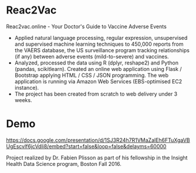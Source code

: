 # Reac2Vac

Reac2vac.online - Your Doctor's Guide to Vaccine Adverse Events
- Applied natural language processing, regular expression, unsupervised and supervised machine learning techniques to 450,000 reports from the VAERS database, the US surveillance program tracking relationships (if any) between adverse events (mild-to-severe) and vaccines.
- Analyzed, processed the data using R (dplyr, reshape2) and Python (pandas, scikitlearn).
Created an online web application using Flask / Bootstrap applying HTML / CSS / JSON programming. The web application is running via Amazon Web Services (EBS-optimised EC2 instance).
- The project has been created from scratch to web delivery under 3 weeks. 

# Demo
https://docs.google.com/presentation/d/1SJ3R24h7R1VMaZalEh6FTuXgaVBUgEscvlf6jcVdli8/embed?start=false&loop=false&delayms=60000

Project realized by Dr. Fabien Plisson as part of his fellowship in the Insight Health Data Science program, Boston Fall 2016.
